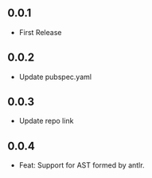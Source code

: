 ## 0.0.1

* First Release

## 0.0.2

* Update pubspec.yaml

## 0.0.3

* Update repo link

## 0.0.4

* Feat: Support for AST formed by antlr.
